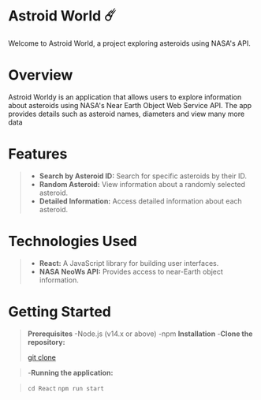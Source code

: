 # Astroid World ☄️
Welcome to  Astroid World, a project exploring asteroids using NASA's API.

# Overview
 Astroid Worldy is an application that allows users to explore information about asteroids using NASA's Near Earth Object Web Service API. The app provides details such as asteroid names, diameters and view many more data 

# Features
> - **Search by Asteroid ID:** Search for specific asteroids by their ID.
> - **Random Asteroid:** View information about a randomly selected asteroid.
> - **Detailed Information:** Access detailed information about each asteroid.

# Technologies Used
> - **React:** A JavaScript library for building user interfaces.
> - **NASA NeoWs API:** Provides access to near-Earth object information.

# Getting Started
>**Prerequisites**
> -Node.js (v14.x or above)
> -npm 
>**Installation**
> -**Clone the repository:**
>
>[git clone]([https://www.example.com](https://github.com/Sachin-201/React/AstroidWorld.git))

> -**Running the application:**

>``cd React``
>``npm run start``
